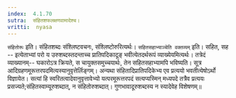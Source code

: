 ```yaml
---
index:  4.1.70
sutra:  संहितशफलक्षणवामादेश्च।
vritti:  nyasa
---
```


`संहितोरूः` इति। संहितशब्दः संश्लिष्टवचनः, संश्लिष्टोरुरित्यर्थः।
`सहितसहाभ्याञ्चेति वक्तव्यम्` इति। सहित, सह -- इत्येताभ्यां परो य उरुशब्दस्तदन्ताच्च प्रातिपदिकादूङ् भवीत्येतदर्थरूपं व्याख्येयमित्यर्थः। तत्रेदं व्याख्यानम्-- घकारोऽत्र क्रियते, स चायुक्तसमुच्चयार्थः, तेन सहितसहाभ्यामपि भविष्यति। सूत्र आदिग्रहणमूरूत्तरपदमित्यस्यानुवृत्तेर्लिङ्गम्। अन्यथा संहितादिप्रातिपदिकेभ्य एव प्रत्ययो भवतीत्येषोऽर्थो विज्ञायेत। सत्यां हि स्वरितत्वादेवानुवृत्तावेभ्यो यत्परमूरूत्तरपदं सत्यप्यस्मिन् मध्यपदे तत्रैव प्रत्ययः प्रसज्यते;संहितस्वाम्यूरुशब्दात्, न संहितोरुशब्दात्। गुणभावादूरुशब्दस्य न स्यादेवेह विशेषणम्॥
